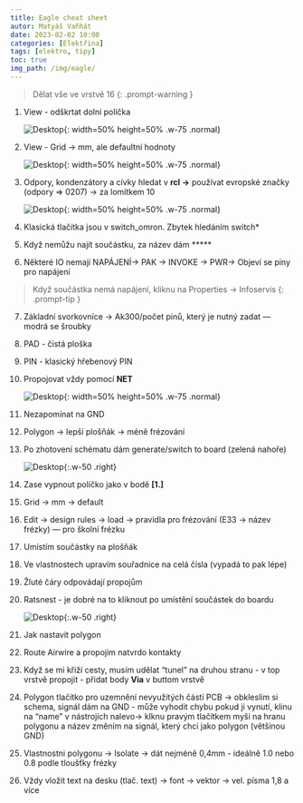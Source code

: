 ```yaml
---
title: Eagle cheat sheet
autor: Matyáš Vaňhát
date: 2023-02-02 10:00
categories: [Elektřina]
tags: [elektro, tipy]
toc: true
img_path: /img/eagle/
---
```



>Dělat vše ve vrstvě 16
{: .prompt-warning }

1. View - odškrtat dolní políčka
    
    ![Desktop](Untitled6.png){: width=50% height=50% .w-75 .normal}
    
2. View - Grid → mm, ale defaultní hodnoty
    
    ![Desktop](Untitled1.png){: width=50% height=50% .w-75 .normal}
    
3. Odpory, kondenzátory a cívky hledat v **rcl →** používat evropské značky (odpory ⇒ 0207) → za lomítkem 10

    ![Desktop](Untitled2.png){: width=50% height=50% .w-75 .normal}

4. Klasická tlačítka jsou v switch_omron. Zbytek hledáním switch*
5. Když nemůžu najít součástku, za název dám *****
6. Některé IO nemají NAPÁJENÍ→ PAK → INVOKE → PWR→ Objeví se piny pro napájení
    
>Když součástka nemá napájení, kliknu na Properties → Infoservis
{: .prompt-tip }
    
7. Základní svorkovníce → Ak300/počet pinů, který je nutný zadat — modrá se šroubky
8. PAD - čistá ploška
9. PIN - klasický hřebenový PIN
10. Propojovat vždy pomocí **NET**
    
    ![Desktop](Untitled3.png){: width=50% height=50% .w-75 .normal}
    
11. Nezapomínat na GND
12. Polygon → lepší plošňák → méně frézování
13. Po zhotovení schématu dám generate/switch to board (zelená nahoře) 
    
    ![Desktop](Untitled4.png){:.w-50 .right}
    
14. Zase vypnout políčko jako v bodě **[1.]**
15. Grid → mm → default
16. Edit → design rules → load → pravidla pro frézování (E33 → název frézky) — pro školní frézku
17. Umístím součástky na plošňák
18. Ve vlastnostech upravím souřadnice na celá čísla (vypadá to pak lépe)
19. Žluté čáry odpovádají propojům
20. Ratsnest - je dobré na to kliknout po umístění součástek do boardu 
    
    ![Desktop](Untitled5.png){:.w-50 .right}
    
21. Jak nastavit polygon
22. Route Airwire a propojím natvrdo kontakty
23. Když se mi kříží cesty, musím udělat “tunel” na druhou stranu - v top vrstvě propojit - přidat body **Via** v buttom vrstvě
24. Polygon tlačítko pro uzemnění nevyužitých částí PCB -> obkleslím si schema, signál dám na GND - může vyhodit chybu pokud ji vynutí, klinu na “name” v nástrojích nalevo→ klknu pravým tlačítkem myši na hranu polygonu a název změním na signál, který chci jako polygon (většinou GND)
25. Vlastnostni polygonu → Isolate → dát nejméně 0,4mm - ideálně 1.0 nebo 0.8 podle tloušťky frézky
26. Vždy vložit text na desku (tlač. text) → font → vektor → vel. písma 1,8 a více